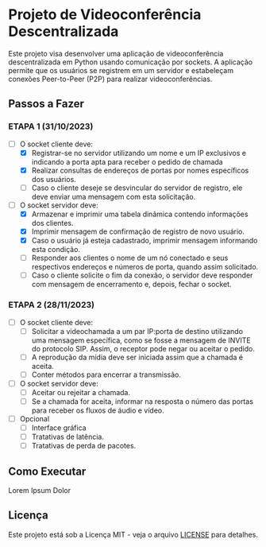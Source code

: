 # Projeto de Videoconferência Descentralizada

Este projeto visa desenvolver uma aplicação de videoconferência descentralizada em Python usando comunicação por sockets. A aplicação permite que os usuários se registrem em um servidor e estabeleçam conexões Peer-to-Peer (P2P) para realizar videoconferências.

## Passos a Fazer

### ETAPA 1 (31/10/2023)

- [ ] O socket cliente deve:
  - [x] Registrar-se no servidor utilizando um nome e um IP exclusivos e indicando a porta apta para receber o pedido de chamada
  - [x] Realizar consultas de endereços de portas por nomes específicos dos usuários.
  - [ ] Caso o cliente deseje se desvincular do servidor de registro, ele deve enviar uma mensagem com esta solicitação.

- [ ] O socket servidor deve:
  - [x] Armazenar e imprimir uma tabela dinâmica contendo informações dos clientes.
  - [x] Imprimir mensagem de confirmação de registro de novo usuário.
  - [x] Caso o usuário já esteja cadastrado, imprimir mensagem informando esta condição.
  - [ ] Responder aos clientes o nome de um nó conectado e seus respectivos endereços e números de porta, quando assim solicitado.
  - [ ] Caso o cliente solicite o fim da conexão, o servidor deve responder com mensagem de encerramento e, depois, fechar o socket.
  
### ETAPA 2 (28/11/2023)

- [ ] O socket cliente deve:
  - [ ] Solicitar a videochamada a um par IP:porta de destino utilizando uma mensagem específica, como se fosse a mensagem de INVITE do protocolo SIP. Assim, o receptor pode negar ou aceitar o pedido.
  - [ ] A reprodução da mídia deve ser iniciada assim que a chamada é aceita.
  - [ ] Conter métodos para encerrar a transmissão.

- [ ] O socket servidor deve:
  - [ ] Aceitar ou rejeitar a chamada.
  - [ ] Se a chamada for aceita, informar na resposta o número das portas para receber os fluxos de áudio e vídeo.

- [ ] Opcional
  - [ ] Interface gráfica
  - [ ] Tratativas de latência.
  - [ ] Tratativas de perda de pacotes.

## Como Executar

Lorem Ipsum Dolor

## Licença

Este projeto está sob a Licença MIT - veja o arquivo [LICENSE](LICENSE) para detalhes.